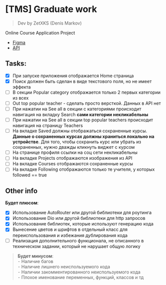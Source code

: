 # [TMS] Graduate work
> Dev by ZetXKS (Denis Markov)

Online Course Application Project
- [Figma](https://www.figma.com/file/zQjaIecypnfvkGxSCgsUl4/Project-5?type=design&node-id=0-286&t=XkqCFfbCnKFG5nBv-0)
- [API](https://github.com/alex-shinkevich/tms_api/tree/main/project-5)

## Tasks:
- [X] При запуске приложения отображается Home страница
- [X] Поиск должен быть сделан в виде текстового поля, но не имеет эффекта
- [ ] В секции Popular category отображается только 2 первых категории из всех
- [ ] Out top popular teacher - сделать просто версткой. Данных в API нет
- [ ] При нажатии на See all в секции с категориями происходит навигация на вкладку Search **сами категории некликабельны**
- [ ] При нажатии на See all в секции top popular teachers происходит навигация на страницу Teachers
- [ ] На вкладке Saved должны отображаться сохраненные курсы. **Данные о сохраненных курсах должны храниться локально на устройстве**. Для того, чтобы сохранить курс или убрать из сохраненных, нужно дважды кликнуть виджет с курсом
- [ ] На странице профиля ссылки на соц сети некликабельны
- [ ] На вкладке Projects отображаются изображения из API
- [ ] На вкладке Courses отображаются сохраненные курсы
- [ ] На вкладке Following отображаются только те учителя, у которых followed == true

## Other info
**Будет плюсом**:
- [X] Использование AutoRouter или другой библиотеки для роутинга
- [X] Использование Dio или другой библиотеки для http запросов
- [X] Использование библиотек, которые используют генерацию кода
- [X] Вынесение цветов и шрифтов в отдельный класс для переиспользования и избежания дублирования кода
- [ ] Реализация дополнительного функционала, не описанного в техническом задании, который не нарушает общую логику

> **Будет минусом**:\
> ⁃ Наличие багов\
> ⁃ Наличие лишнего неиспользуемого кода\
> ⁃ Наличии закомментированного неиспользуемого кода\
> ⁃ Плохое именование переменных, функций, классов и тд